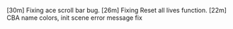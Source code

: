 [30m] Fixing ace scroll bar bug.
[26m] Fixing Reset all lives function.
[22m] CBA name colors, init scene error message fix